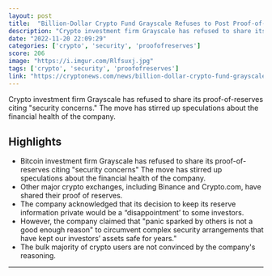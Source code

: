 ```yaml
---
layout: post
title:  "Billion-Dollar Crypto Fund Grayscale Refuses to Post Proof-of-Reserves – Next Firm to Collapse?"
description: "Crypto investment firm Grayscale has refused to share its proof-of-reserves citing \"security concerns.\" The move has stirred up speculations about the financial health of the company."
date: "2022-11-20 22:09:29"
categories: ['crypto', 'security', 'proofofreserves']
score: 206
image: "https://i.imgur.com/Rlfsuxj.jpg"
tags: ['crypto', 'security', 'proofofreserves']
link: "https://cryptonews.com/news/billion-dollar-crypto-fund-grayscale-refuses-to-post-proof-of-reserves-next-firm-to-collapse.htm"
---
```


Crypto investment firm Grayscale has refused to share its proof-of-reserves citing \"security concerns.\" The move has stirred up speculations about the financial health of the company.

## Highlights

- Bitcoin investment firm Grayscale has refused to share its proof-of-reserves citing "security concerns" The move has stirred up speculations about the financial health of the company.
- Other major crypto exchanges, including Binance and Crypto.com, have shared their proof of reserves.
- The company acknowledged that its decision to keep its reserve information private would be a “disappointment’ to some investors.
- However, the company claimed that "panic sparked by others is not a good enough reason" to circumvent complex security arrangements that have kept our investors’ assets safe for years."
- The bulk majority of crypto users are not convinced by the company's reasoning.

---
